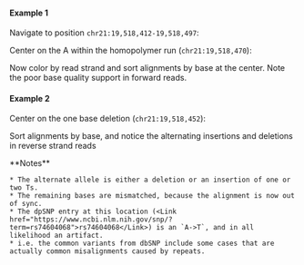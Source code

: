 <script>
import Alert from "components/Alert.svelte";
import Link from "components/Link.svelte";
import IGVUpdateBtn from "components/IGVUpdateBtn.svelte";
</script>

#### Example 1

Navigate to position `chr21:19,518,412-19,518,497`:

<IGVUpdateBtn locus="chr21:19,518,412-19,518,497" />

Center on the A within the homopolymer run (`chr21:19,518,470`):

<IGVUpdateBtn locus="chr21:19,518,470" />

Now color by read strand and sort alignments by base at the center. Note the poor base quality support in forward reads.

#### Example 2

Center on the one base deletion (`chr21:19,518,452`):

<IGVUpdateBtn locus="chr21:19,518,452" />

Sort alignments by base, and notice the alternating insertions and deletions in reverse strand reads

<Alert color="primary">
	**Notes**

	* The alternate allele is either a deletion or an insertion of one or two Ts.
	* The remaining bases are mismatched, because the alignment is now out of sync.
	* The dpSNP entry at this location (<Link href="https://www.ncbi.nlm.nih.gov/snp/?term=rs74604068">rs74604068</Link>) is an `A->T`, and in all likelihood an artifact.
	* i.e. the common variants from dbSNP include some cases that are actually common misalignments caused by repeats.
</Alert>
